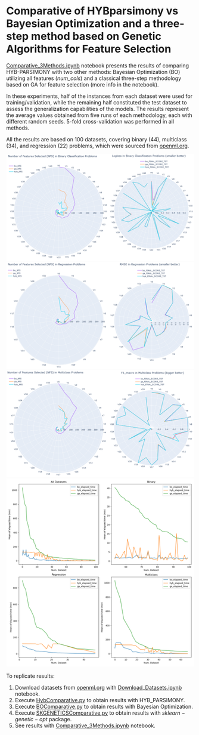 # Comparative of HYBparsimony vs Bayesian Optimization and a three-step method based on Genetic Algorithms for Feature Selection

[Comparative_3Methods.ipynb](Comparative_3Methods.ipynb) notebook presents the results of comparing HYB-PARSIMONY with two other methods: Bayesian Optimization (BO) utilizing all features (*num\_cols*) and a classical three-step methodology based on GA for feature selection (more info in the notebook).

In these experiments, half of the instances from each dataset were used for training/validation, while the remaining half constituted the test dataset to assess the generalization capabilities of the models. The results represent the average values obtained from five runs of each methodology, each with different random seeds. 5-fold cross-validation was performed in all methods.

All the results are based on 100 datasets, covering binary (44), multiclass (34), and regression (22) problems, which were sourced from [openml.org](https://www.openml.org/).

![Results with Binary Datasets](FINAL_Binary_Results.png)
![Results with Regression datasets](FINAL_Regression_Results.png)
![Results with Multiclass datasets](FINAL_Multiclass_Results.png)
![Elapsed Times](Elapsed_times.png)

To replicate results:

1. Download datasets from [openml.org](https://www.openml.org/) with [Download_Datasets.ipynb](Download_Datasets.ipynb) notebook.
2. Execute [HybComparative.py](HybComparative.py) to obtain results with HYB_PARSIMONY.
3. Execute [BOComparative.py](BOComparative.py) to obtain results with Bayesian Optimization.
4. Execute [SKGENETICSComparative.py](SKGENETICSComparative.py) to obtain results with $sklearn-genetic-opt$ package.
5. See results with [Comparative_3Methods.ipynb](Comparative_3Methods.ipynb) notebook.


